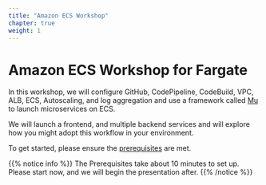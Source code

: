 ```yaml
---
title: "Amazon ECS Workshop"
chapter: true
weight: 1
---
```


# Amazon ECS Workshop for Fargate

In this workshop, we will configure GitHub, CodePipeline, CodeBuild, VPC, ALB, ECS,
Autoscaling, and log aggregation and use a framework called [Mu](https://getmu.io) to
launch microservices on ECS.

We will launch a frontend, and multiple backend services and will explore how you
might adopt this workflow in your environment.

To get started, please ensure the [prerequisites](/prerequisites.html) are met.

{{% notice info %}}
The Prerequisites take about 10 minutes to set up. Please start now, and we will begin the presentation after.
{{% /notice %}}
